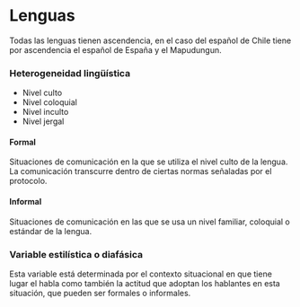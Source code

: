 # Lenguas
Todas las lenguas tienen ascendencia, en el caso del español de Chile tiene por ascendencia el español de España y el Mapudungun.

### Heterogeneidad lingüística
* Nivel culto
* Nivel coloquial
* Nivel inculto
* Nivel jergal
 
#### Formal
Situaciones de comunicación en la que se utiliza el nivel culto de la lengua. La comunicación transcurre dentro de ciertas normas señaladas por el protocolo.

#### Informal
Situaciones de comunicación en las que se usa un nivel familiar, coloquial o estándar de la lengua.

### Variable estilística o diafásica
Esta variable está determinada por el contexto situacional en que tiene lugar el habla como también la actitud que adoptan los hablantes en esta situación, que pueden ser formales o informales.
